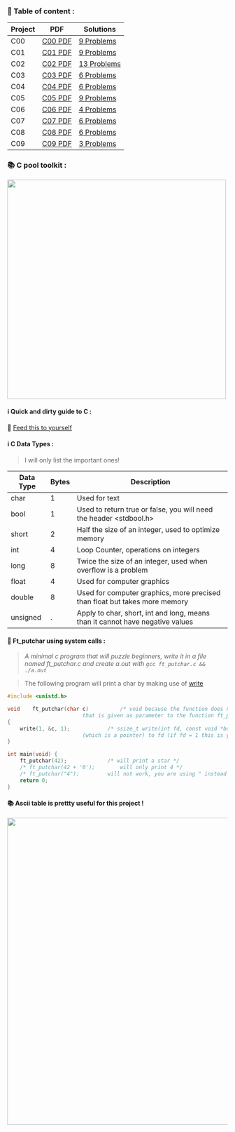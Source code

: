 ### :dart: Table of content :

| Project | PDF | Solutions |
|---     |---  |---        |
| C00 | [C00 PDF](https://github.com/Alaamimi/Piscine-42/blob/master/Piscine_C/C00/c00.pdf) | [9 Problems](https://github.com/Alaamimi/Piscine-42/tree/master/Piscine_C/C00) |
| C01 | [C01 PDF](https://github.com/Alaamimi/Piscine-42/blob/master/Piscine_C/C01/c01.pdf) | [9 Problems](https://github.com/Alaamimi/Piscine-42/tree/master/Piscine_C/C01) |
| C02 | [C02 PDF](https://github.com/Alaamimi/Piscine-42/blob/master/Piscine_C/C02/c02.pdf) | [13 Problems](https://github.com/Alaamimi/Piscine-42/tree/master/Piscine_C/C02) |
| C03 | [C03 PDF](https://github.com/Alaamimi/Piscine-42/blob/master/Piscine_C/C03/c03.pdf) | [6 Problems](https://github.com/Alaamimi/Piscine-42/tree/master/Piscine_C/C03) |
| C04 | [C04 PDF](https://github.com/Alaamimi/Piscine-42/tree/master/Piscine_C/C04) | [6 Problems](https://github.com/Alaamimi/Piscine-42/blob/master/Piscine_C/C04/c04.pdf) |
| C05 | [C05 PDF](https://github.com/Alaamimi/Piscine-42/blob/master/Piscine_C/C05/c05.pdf) | [9 Problems](https://github.com/Alaamimi/Piscine-42/tree/master/Piscine_C/C05) |
| C06 | [C06 PDF](https://github.com/Alaamimi/Piscine-42/blob/master/Piscine_C/C06/c06.pdf) | [4 Problems](https://github.com/Alaamimi/Piscine-42/tree/master/Piscine_C/C06) |
| C07 | [C07 PDF](https://github.com/Alaamimi/Piscine-42/blob/master/Piscine_C/C07/c07.pdf) | [6 Problems](https://github.com/Alaamimi/Piscine-42/tree/master/Piscine_C/C07) |
| C08 | [C08 PDF](https://github.com/Alaamimi/Piscine-42/blob/master/Piscine_C/C08/c08.pdf) | [6 Problems]() |
| C09 | [C09 PDF](https://github.com/Alaamimi/Piscine-42/blob/master/Piscine_C/C09/c09.pdf) | [3 Problems]() |

### :books: C pool toolkit :

<IMG SRC="https://64.media.tumblr.com/ab95eba62064b6ca1622dbcf4fb50a63/tumblr_otjmkidZks1us7drco1_500.jpg" WIDTH="500">

#### :information_source: Quick and dirty guide to C :

:wrench: [Feed this to yourself](https://courses.cs.washington.edu/courses/cse351/16wi/sections/1/Cheatsheet-c.pdf)

#### :information_source: C Data Types :

> I will only list the important ones!

|Data Type|Bytes|Description|
|-|-|-|
|char|1|Used for text
|bool|1|Used to return true or false, you will need the header <stdbool.h>
|short|2|Half the size of an integer, used to optimize memory
|int|4|Loop Counter, operations on integers
|long|8|Twice the size of an integer, used when overflow is a problem
|float|4|Used for computer graphics
|double|8|Used for computer graphics, more precised than float but takes more memory
|unsigned|.|Apply to char, short, int and long, means than it cannot have negative values

#### :floppy_disk: Ft_putchar using system calls :

> *A minimal c program that will puzzle beginners, write it in a file named ft_putchar.c and create a.out with ```gcc ft_putchar.c && ./a.out```*

> The following program will print a char by making use of [write](http://man7.org/linux/man-pages/man2/write.2.html)

```c
#include <unistd.h>

void	ft_putchar(char c) 			/* void because the function does not return any value, it writes directly, char is the type of the variable c 
						that is given as parameter to the function ft_putchar by the main function. */
{
	write(1, &c, 1);			/* ssize_t write(int fd, const void *buf, size_t count); or in human language: write count letters of buf 
						(which is a pointer) to fd (if fd = 1 this is your terminal, stdout) */
}

int	main(void) {
	ft_putchar(42);				/* will print a star */
	/* ft_putchar(42 + '0');	 	will only print 4 */
	/* ft_putchar("4");			will not work, you are using " instead of ', so C language think it is a char array. */
	return 0;
}
```
#### :books: Ascii table is prettty useful for this project !

<IMG SRC="https://pascal.developpez.com/cours/cyberzoide/images/ascii.gif" width = "700">
